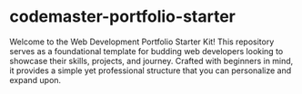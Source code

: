 # codemaster-portfolio-starter
Welcome to the Web Development Portfolio Starter Kit! This repository serves as a foundational template for budding web developers looking to showcase their skills, projects, and journey. Crafted with beginners in mind, it provides a simple yet professional structure that you can personalize and expand upon.
